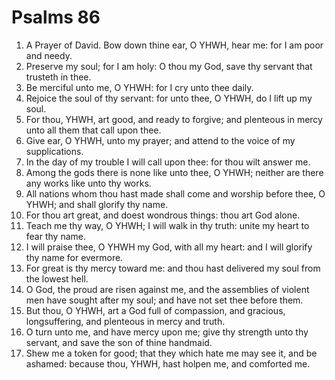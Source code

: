 ﻿# Psalms 86
1. A Prayer of David. Bow down thine ear, O YHWH, hear me: for I am poor and needy. 
2. Preserve my soul; for I am holy: O thou my God, save thy servant that trusteth in thee. 
3. Be merciful unto me, O YHWH: for I cry unto thee daily. 
4. Rejoice the soul of thy servant: for unto thee, O YHWH, do I lift up my soul. 
5. For thou, YHWH, art good, and ready to forgive; and plenteous in mercy unto all them that call upon thee. 
6. Give ear, O YHWH, unto my prayer; and attend to the voice of my supplications. 
7. In the day of my trouble I will call upon thee: for thou wilt answer me. 
8. Among the gods there is none like unto thee, O YHWH; neither are there any works like unto thy works. 
9. All nations whom thou hast made shall come and worship before thee, O YHWH; and shall glorify thy name. 
10. For thou art great, and doest wondrous things: thou art God alone. 
11. Teach me thy way, O YHWH; I will walk in thy truth: unite my heart to fear thy name. 
12. I will praise thee, O YHWH my God, with all my heart: and I will glorify thy name for evermore. 
13. For great is thy mercy toward me: and thou hast delivered my soul from the lowest hell. 
14. O God, the proud are risen against me, and the assemblies of violent men have sought after my soul; and have not set thee before them. 
15. But thou, O YHWH, art a God full of compassion, and gracious, longsuffering, and plenteous in mercy and truth. 
16. O turn unto me, and have mercy upon me; give thy strength unto thy servant, and save the son of thine handmaid. 
17. Shew me a token for good; that they which hate me may see it, and be ashamed: because thou, YHWH, hast holpen me, and comforted me. 

